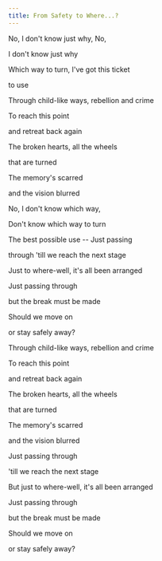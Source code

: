 ```yaml
---
title: From Safety to Where...?
---
```


No, I don't know just why, No,

I don't know just why

Which way to turn, I've got this ticket

to use

Through child-like ways, rebellion and crime

To reach this point

and retreat back again

The broken hearts, all the wheels

that are turned

The memory's scarred

and the vision blurred



No, I don't know which way,

Don't know which way to turn

The best possible use -- Just passing

through 'till we reach the next stage

Just to where-well, it's all been arranged

Just passing through

but the break must be made

Should we move on

or stay safely away?

Through child-like ways, rebellion and crime

To reach this point

and retreat back again

The broken hearts, all the wheels

that are turned

The memory's scarred

and the vision blurred

Just passing through

'till we reach the next stage

But just to where-well, it's all been arranged

Just passing through

but the break must be made

Should we move on

or stay safely away?







